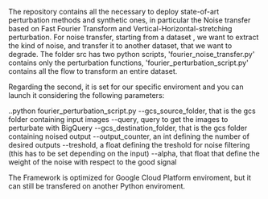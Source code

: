 The repository contains all the necessary to deploy state-of-art perturbation methods and synthetic ones, in particular the Noise transfer based on Fast Fourier Transform and Vertical-Horizontal-stretching perturbation. For noise transfer, starting from a dataset , we want to extract the kind of noise, and transfer it to another dataset, that we want to degrade. 
The folder src has two python scripts, 'fourier_noise_transfer.py' contains only the perturbation functions, 'fourier_perturbation_script.py' contains all the flow to transform an entire dataset.

Regarding the second, it is set for our specific enviroment and you can launch it considering the following parameters: 

..python fourier_perturbation_script.py
--gcs_source_folder, that is the gcs folder containing input images
--query, query to get the images to perturbate with BigQuery
--gcs_destination_folder, that is the gcs folder containing noised output
--output_counter, an int defining the number of desired outputs
--treshold, a float defining the treshold for noise filtering (this has to be set depending on the input)
--alpha, that float that define the weight of the noise with respect to the good signal

The Framework is optimized for Google Cloud Platform enviroment, but it can still be transfered on another Python enviroment.
